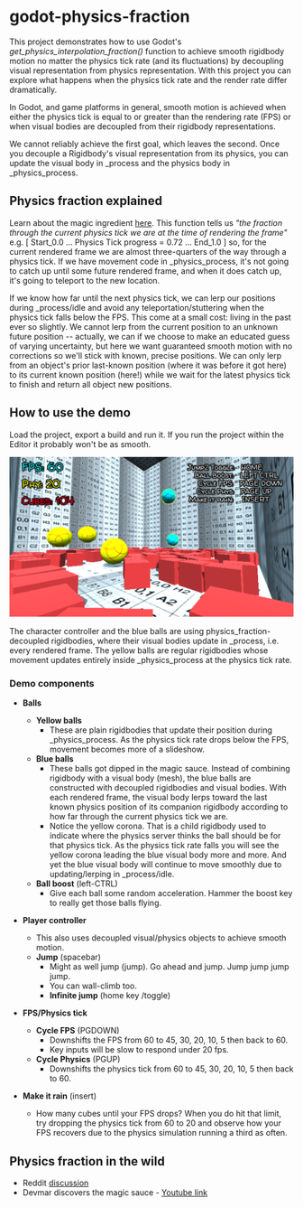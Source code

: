 # godot-physics-fraction

This project demonstrates how to use Godot's *get_physics_interpolation_fraction()* function to achieve smooth rigidbody motion no matter the physics tick rate (and its fluctuations) by decoupling visual representation from physics representation.  With this project you can explore what happens when the physics tick rate and the render rate differ dramatically.

In Godot, and game platforms in general, smooth motion is achieved when either the physics tick is equal to or greater than the rendering rate (FPS) or when visual bodies are decoupled from their rigidbody representations.

We cannot reliably achieve the first goal, which leaves the second.  Once you decouple a Rigidbody's visual representation from its physics, you can update the visual body in _process and the physics body in _physics_process.

## Physics fraction explained

Learn about the magic ingredient [here](https://docs.godotengine.org/en/latest/classes/class_engine.html#class-engine-method-get-physics-interpolation-fraction).  This function tells us *"the fraction through the current physics tick we are at the time of rendering the frame"* e.g. [ Start_0.0 ... Physics Tick progress = 0.72 ... End_1.0 ] so, for the current rendered frame we are almost three-quarters of the way through a physics tick.  If we have movement code in _physics_process, it's not going to catch up until some future rendered frame, and when it does catch up, it's going to teleport to the new location.

If we know how far until the next physics tick, we can lerp our positions during _process/idle and avoid any teleportation/stuttering when the physics tick falls below the FPS.  This come at a small cost: living in the past ever so slightly.  We cannot lerp from the current position to an unknown future position -- actually, we can if we choose to make an educated guess of varying uncertainty, but here we want guaranteed smooth motion with no corrections so we'll stick with known, precise positions.  We can only lerp from an object's prior last-known position (where it was before it got here) to its current known position (here!) while we wait for the latest physics tick to finish and return all object new positions.

## How to use the demo

Load the project, export a build and run it.  If you run the project within the Editor it probably won't be as smooth.

![](https://raw.githubusercontent.com/belzecue/images/main/Screen-2021-12-08_15-28-47.png)



The character controller and the blue balls are using physics_fraction-decoupled rigidbodies, where their visual bodies update in _process, i.e. every rendered frame.  The yellow balls are regular rigidbodies whose movement updates entirely inside _physics_process at the physics tick rate.

### Demo components

- **Balls**
  - **Yellow balls**
    - These are plain rigidbodies that update their position during _physics_process.  As the physics tick rate drops below the FPS, movement becomes more of a slideshow.
  - **Blue balls**
    - These balls got dipped in the magic sauce.  Instead of combining rigidbody with a visual body (mesh), the blue balls are constructed with decoupled rigidbodies and visual bodies.  With each rendered frame, the visual body lerps toward the last known physics position of its companion rigidbody according to how far through the current physics tick we are.
    - Notice the yellow corona.  That is a child rigidbody used to indicate where the physics server thinks the ball should be for that physics tick.  As the physics tick rate falls you will see the yellow corona leading the blue visual body more and more.  And yet the blue visual body will continue to move smoothly due to updating/lerping in _process/idle.
  - **Ball boost** (left-CTRL)
    - Give each ball some random acceleration.  Hammer the boost key to really get those balls flying.

- **Player controller**
  - This also uses decoupled visual/physics objects to achieve smooth motion.
  - **Jump** (spacebar)
    - Might as well jump (jump).  Go ahead and jump. Jump jump jump jump.
    - You can wall-climb too.
    - **Infinite jump** (home key /toggle)

- **FPS/Physics tick**
  - **Cycle FPS** (PGDOWN)
    - Downshifts the FPS from 60 to 45, 30, 20, 10, 5 then back to 60.
    - Key inputs will be slow to respond under 20 fps.
  - **Cycle Physics** (PGUP)
    - Downshifts the physics tick from 60 to 45, 30, 20, 10, 5 then back to 60.

- **Make it rain** (insert)
  - How many cubes until your FPS drops?  When you do hit that limit, try dropping the physics tick from 60 to 20 and observe how your FPS recovers due to the physics simulation running a third as often.

## Physics fraction in the wild

- Reddit [discussion](https://www.reddit.com/r/godot/comments/eveh2b/please_confirm_if_this_is_a_proper_way_to/)
- Devmar discovers the magic sauce - [Youtube link](https://www.youtube.com/watch?v=gL0iibY6-Fg)
